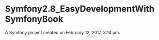 Symfony2.8_EasyDevelopmentWithSymfonyBook
=========================================

A Symfony project created on February 12, 2017, 3:14 pm.
